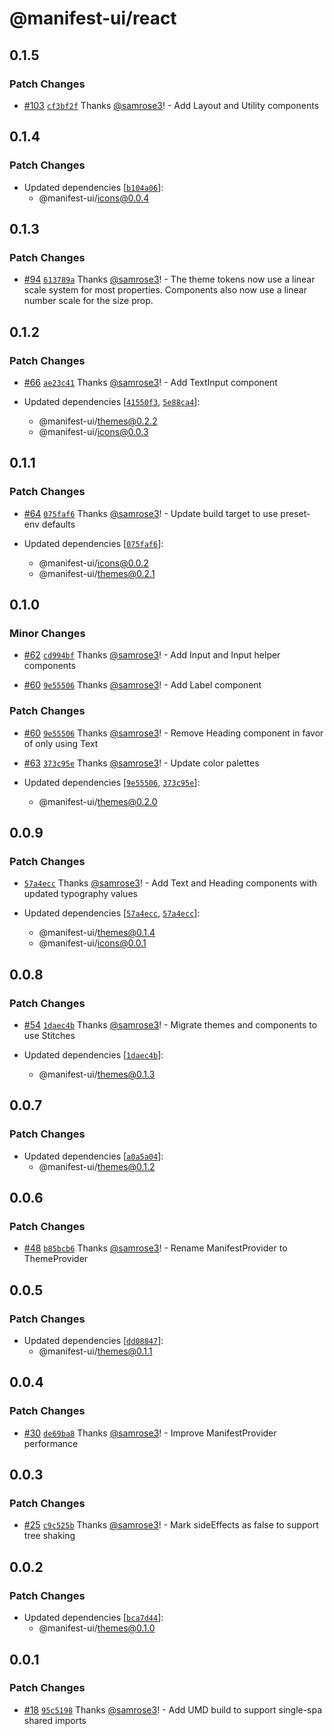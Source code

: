 # @manifest-ui/react

## 0.1.5

### Patch Changes

- [#103](https://github.com/project44/manifest-ui/pull/103) [`cf3bf2f`](https://github.com/project44/manifest-ui/commit/cf3bf2fa0ecd926560a9760489cb8a8a9df12f73) Thanks [@samrose3](https://github.com/samrose3)! - Add Layout and Utility components

## 0.1.4

### Patch Changes

- Updated dependencies [[`b104a06`](https://github.com/project44/manifest-ui/commit/b104a060f4e0fe7f3a60f5042d282345c8e63fe5)]:
  - @manifest-ui/icons@0.0.4

## 0.1.3

### Patch Changes

- [#94](https://github.com/project44/manifest-ui/pull/94) [`613789a`](https://github.com/project44/manifest-ui/commit/613789aa154b3ae850d994cdde3d6b9d286f617c) Thanks [@samrose3](https://github.com/samrose3)! - The theme tokens now use a linear scale system for most properties. Components also now use a linear number scale for the size prop.

## 0.1.2

### Patch Changes

- [#66](https://github.com/project44/manifest-ui/pull/66) [`ae23c41`](https://github.com/project44/manifest-ui/commit/ae23c41707710258e1cc1315949c3d0670e4aa91) Thanks [@samrose3](https://github.com/samrose3)! - Add TextInput component

- Updated dependencies [[`41550f3`](https://github.com/project44/manifest-ui/commit/41550f32b095ab6b8f04d68dab002b2529db8da4), [`5e88ca4`](https://github.com/project44/manifest-ui/commit/5e88ca4b6c480114e9b9b171001b6a57e8c5c0f9)]:
  - @manifest-ui/themes@0.2.2
  - @manifest-ui/icons@0.0.3

## 0.1.1

### Patch Changes

- [#64](https://github.com/project44/manifest-ui/pull/64) [`075faf6`](https://github.com/project44/manifest-ui/commit/075faf627b876457a383dc010313117a872da3be) Thanks [@samrose3](https://github.com/samrose3)! - Update build target to use preset-env defaults

- Updated dependencies [[`075faf6`](https://github.com/project44/manifest-ui/commit/075faf627b876457a383dc010313117a872da3be)]:
  - @manifest-ui/icons@0.0.2
  - @manifest-ui/themes@0.2.1

## 0.1.0

### Minor Changes

- [#62](https://github.com/project44/manifest-ui/pull/62) [`cd994bf`](https://github.com/project44/manifest-ui/commit/cd994bf2673ef010a497ec61c5007978b60265aa) Thanks [@samrose3](https://github.com/samrose3)! - Add Input and Input helper components

* [#60](https://github.com/project44/manifest-ui/pull/60) [`9e55506`](https://github.com/project44/manifest-ui/commit/9e5550602754ec1cadddb56fc697234bed027b26) Thanks [@samrose3](https://github.com/samrose3)! - Add Label component

### Patch Changes

- [#60](https://github.com/project44/manifest-ui/pull/60) [`9e55506`](https://github.com/project44/manifest-ui/commit/9e5550602754ec1cadddb56fc697234bed027b26) Thanks [@samrose3](https://github.com/samrose3)! - Remove Heading component in favor of only using Text

* [#63](https://github.com/project44/manifest-ui/pull/63) [`373c95e`](https://github.com/project44/manifest-ui/commit/373c95e50b262c50b5fa50b7f7e96f4d16c8ad96) Thanks [@samrose3](https://github.com/samrose3)! - Update color palettes

* Updated dependencies [[`9e55506`](https://github.com/project44/manifest-ui/commit/9e5550602754ec1cadddb56fc697234bed027b26), [`373c95e`](https://github.com/project44/manifest-ui/commit/373c95e50b262c50b5fa50b7f7e96f4d16c8ad96)]:
  - @manifest-ui/themes@0.2.0

## 0.0.9

### Patch Changes

- [`57a4ecc`](https://github.com/project44/manifest-ui/commit/57a4ecc12d6608e0986050c8152f173ff8993dfd) Thanks [@samrose3](https://github.com/samrose3)! - Add Text and Heading components with updated typography values

- Updated dependencies [[`57a4ecc`](https://github.com/project44/manifest-ui/commit/57a4ecc12d6608e0986050c8152f173ff8993dfd), [`57a4ecc`](https://github.com/project44/manifest-ui/commit/57a4ecc12d6608e0986050c8152f173ff8993dfd)]:
  - @manifest-ui/themes@0.1.4
  - @manifest-ui/icons@0.0.1

## 0.0.8

### Patch Changes

- [#54](https://github.com/project44/manifest-ui/pull/54) [`1daec4b`](https://github.com/project44/manifest-ui/commit/1daec4b448c2a5eca1ecd1ef0936cced706ba9a5) Thanks [@samrose3](https://github.com/samrose3)! - Migrate themes and components to use Stitches

- Updated dependencies [[`1daec4b`](https://github.com/project44/manifest-ui/commit/1daec4b448c2a5eca1ecd1ef0936cced706ba9a5)]:
  - @manifest-ui/themes@0.1.3

## 0.0.7

### Patch Changes

- Updated dependencies [[`a0a5a04`](https://github.com/project44/manifest-ui/commit/a0a5a04055fac2013700b994bb9842d7c59a0165)]:
  - @manifest-ui/themes@0.1.2

## 0.0.6

### Patch Changes

- [#48](https://github.com/project44/manifest-ui/pull/48) [`b85bcb6`](https://github.com/project44/manifest-ui/commit/b85bcb6bec7c7b26229d7f06eae75476364661ae) Thanks [@samrose3](https://github.com/samrose3)! - Rename ManifestProvider to ThemeProvider

## 0.0.5

### Patch Changes

- Updated dependencies [[`dd08847`](https://github.com/project44/manifest-ui/commit/dd0884705151521aa9e62093c4f78b36079dc3bc)]:
  - @manifest-ui/themes@0.1.1

## 0.0.4

### Patch Changes

- [#30](https://github.com/project44/manifest-ui/pull/30) [`de69ba8`](https://github.com/project44/manifest-ui/commit/de69ba8c12dd3063e8081c6e8f85520b2e74e75d) Thanks [@samrose3](https://github.com/samrose3)! - Improve ManifestProvider performance

## 0.0.3

### Patch Changes

- [#25](https://github.com/project44/manifest-ui/pull/25) [`c9c525b`](https://github.com/project44/manifest-ui/commit/c9c525bb149bed5bb2cfa66e82a4e961a6a73905) Thanks [@samrose3](https://github.com/samrose3)! - Mark sideEffects as false to support tree shaking

## 0.0.2

### Patch Changes

- Updated dependencies [[`bca7d44`](https://github.com/project44/manifest-ui/commit/bca7d444944c954cd922a34a16a508fcbedaae68)]:
  - @manifest-ui/themes@0.1.0

## 0.0.1

### Patch Changes

- [#18](https://github.com/project44/manifest-ui/pull/18) [`95c5198`](https://github.com/project44/manifest-ui/commit/95c519888f63ad81f2e7cfaa784cd2cdd2dd5143) Thanks [@samrose3](https://github.com/samrose3)! - Add UMD build to support single-spa shared imports
